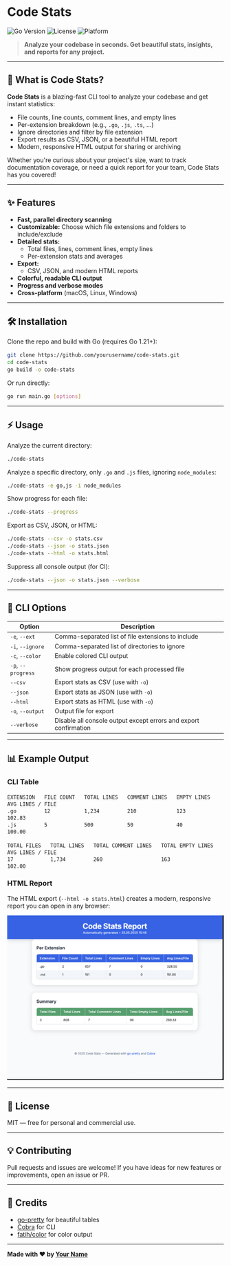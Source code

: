 # Code Stats

![Go Version](https://img.shields.io/badge/Go-1.21%2B-blue?logo=go)
![License](https://img.shields.io/badge/license-MIT-green)
![Platform](https://img.shields.io/badge/platform-macOS%20%7C%20Linux%20%7C%20Windows-lightgrey)

> **Analyze your codebase in seconds. Get beautiful stats, insights, and reports for any project.**

---

## 🚀 What is Code Stats?

**Code Stats** is a blazing-fast CLI tool to analyze your codebase and get instant statistics:

- File counts, line counts, comment lines, and empty lines
- Per-extension breakdown (e.g., `.go`, `.js`, `.ts`, ...)
- Ignore directories and filter by file extension
- Export results as CSV, JSON, or a beautiful HTML report
- Modern, responsive HTML output for sharing or archiving

Whether you're curious about your project's size, want to track documentation coverage, or need a quick report for your team, Code Stats has you covered!

---

## ✨ Features

- **Fast, parallel directory scanning**
- **Customizable:** Choose which file extensions and folders to include/exclude
- **Detailed stats:**
  - Total files, lines, comment lines, empty lines
  - Per-extension stats and averages
- **Export:**
  - CSV, JSON, and modern HTML reports
- **Colorful, readable CLI output**
- **Progress and verbose modes**
- **Cross-platform** (macOS, Linux, Windows)

---

## 🛠️ Installation

Clone the repo and build with Go (requires Go 1.21+):

```sh
git clone https://github.com/yourusername/code-stats.git
cd code-stats
go build -o code-stats
```

Or run directly:

```sh
go run main.go [options]
```

---

## ⚡ Usage

Analyze the current directory:

```sh
./code-stats
```

Analyze a specific directory, only `.go` and `.js` files, ignoring `node_modules`:

```sh
./code-stats -e go,js -i node_modules
```

Show progress for each file:

```sh
./code-stats --progress
```

Export as CSV, JSON, or HTML:

```sh
./code-stats --csv -o stats.csv
./code-stats --json -o stats.json
./code-stats --html -o stats.html
```

Suppress all console output (for CI):

```sh
./code-stats --json -o stats.json --verbose
```

---

## 🧩 CLI Options

| Option                | Description                                                      |
|-----------------------|------------------------------------------------------------------|
| `-e`, `--ext`         | Comma-separated list of file extensions to include                |
| `-i`, `--ignore`      | Comma-separated list of directories to ignore                     |
| `-c`, `--color`       | Enable colored CLI output                                         |
| `-p`, `--progress`    | Show progress output for each processed file                      |
| `--csv`               | Export stats as CSV (use with `-o`)                               |
| `--json`              | Export stats as JSON (use with `-o`)                              |
| `--html`              | Export stats as HTML (use with `-o`)                              |
| `-o`, `--output`      | Output file for export                                            |
| `--verbose`           | Disable all console output except errors and export confirmation   |

---

## 📊 Example Output

### CLI Table

```
EXTENSION   FILE COUNT   TOTAL LINES   COMMENT LINES   EMPTY LINES   AVG LINES / FILE
.go         12           1,234         210             123           102.83
.js         5            500           50              40            100.00

TOTAL FILES   TOTAL LINES   TOTAL COMMENT LINES   TOTAL EMPTY LINES   AVG LINES / FILE
17            1,734         260                   163                 102.00
```

### HTML Report

The HTML export (`--html -o stats.html`) creates a modern, responsive report you can open in any browser:

![HTML Report Screenshot](./screenshots/report.png)

---

## 📝 License

MIT — free for personal and commercial use.

---

## 💡 Contributing

Pull requests and issues are welcome! If you have ideas for new features or improvements, open an issue or PR.

---

## 🙏 Credits

- [go-pretty](https://github.com/jedib0t/go-pretty) for beautiful tables
- [Cobra](https://github.com/spf13/cobra) for CLI
- [fatih/color](https://github.com/fatih/color) for color output

---

**Made with ❤️ by [Your Name](https://github.com/yourusername)** 